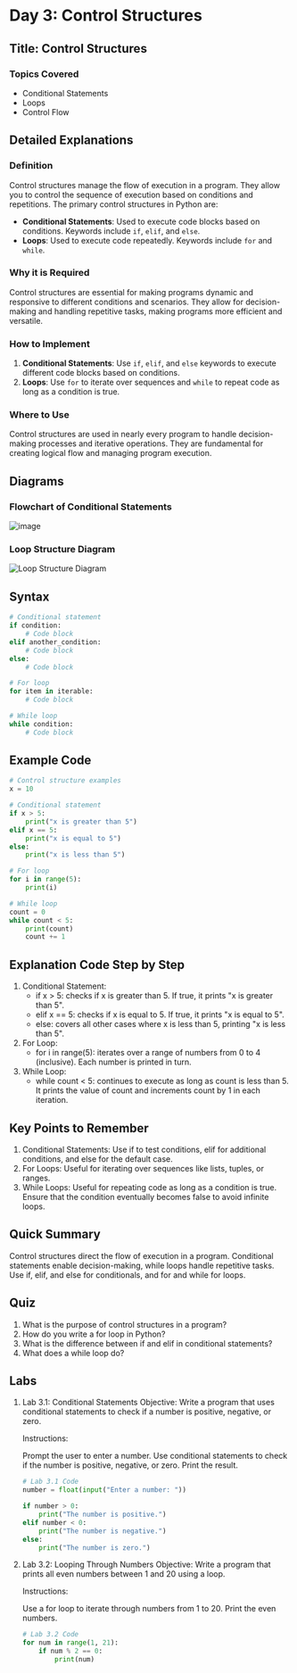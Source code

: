 # Day 3: Control Structures

## Title: Control Structures

### Topics Covered
- Conditional Statements
- Loops
- Control Flow

## Detailed Explanations

### Definition
Control structures manage the flow of execution in a program. They allow you to control the sequence of execution based on conditions and repetitions. The primary control structures in Python are:
- **Conditional Statements**: Used to execute code blocks based on conditions. Keywords include `if`, `elif`, and `else`.
- **Loops**: Used to execute code repeatedly. Keywords include `for` and `while`.

### Why it is Required
Control structures are essential for making programs dynamic and responsive to different conditions and scenarios. They allow for decision-making and handling repetitive tasks, making programs more efficient and versatile.

### How to Implement
1. **Conditional Statements**: Use `if`, `elif`, and `else` keywords to execute different code blocks based on conditions.
2. **Loops**: Use `for` to iterate over sequences and `while` to repeat code as long as a condition is true.

### Where to Use
Control structures are used in nearly every program to handle decision-making processes and iterative operations. They are fundamental for creating logical flow and managing program execution.

## Diagrams

### Flowchart of Conditional Statements
![image](https://github.com/karthikputtoju/Mastering-Python-in-21-Days/assets/37204779/2be0e4aa-96c5-426f-8986-fc1a6815baf9)


### Loop Structure Diagram
![Loop Structure Diagram](images/loop_structure_diagram.png)

## Syntax
```python
# Conditional statement
if condition:
    # Code block
elif another_condition:
    # Code block
else:
    # Code block

# For loop
for item in iterable:
    # Code block

# While loop
while condition:
    # Code block
```

## Example Code
```python
# Control structure examples
x = 10

# Conditional statement
if x > 5:
    print("x is greater than 5")
elif x == 5:
    print("x is equal to 5")
else:
    print("x is less than 5")

# For loop
for i in range(5):
    print(i)

# While loop
count = 0
while count < 5:
    print(count)
    count += 1
```

## Explanation Code Step by Step
1. Conditional Statement:
	- if x > 5: checks if x is greater than 5. If true, it prints "x is greater than 5".
	- elif x == 5: checks if x is equal to 5. If true, it prints "x is equal to 5".
	- else: covers all other cases where x is less than 5, printing "x is less than 5".
2. For Loop:
	- for i in range(5): iterates over a range of numbers from 0 to 4 (inclusive). Each number is printed in turn.
3. While Loop:
	- while count < 5: continues to execute as long as count is less than 5. It prints the value of count and increments count by 1 in each iteration.

## Key Points to Remember
1. Conditional Statements: Use if to test conditions, elif for additional conditions, and else for the default case.
2. For Loops: Useful for iterating over sequences like lists, tuples, or ranges.
3. While Loops: Useful for repeating code as long as a condition is true. Ensure that the condition eventually becomes false to avoid infinite loops.

## Quick Summary
Control structures direct the flow of execution in a program. Conditional statements enable decision-making, while loops handle repetitive tasks. Use if, elif, and else for conditionals, and for and while for loops.

## Quiz
1. What is the purpose of control structures in a program?
2. How do you write a for loop in Python?
3. What is the difference between if and elif in conditional statements?
4. What does a while loop do?

## Labs
1. Lab 3.1: Conditional Statements
   Objective: Write a program that uses conditional statements to check if a number is positive, negative, or zero.

   Instructions:

   Prompt the user to enter a number.
   Use conditional statements to check if the number is positive, negative, or zero.
   Print the result.
	```python
	# Lab 3.1 Code
	number = float(input("Enter a number: "))
	
	if number > 0:
	    print("The number is positive.")
	elif number < 0:
	    print("The number is negative.")
	else:
	    print("The number is zero.")
	```
2. Lab 3.2: Looping Through Numbers
   Objective: Write a program that prints all even numbers between 1 and 20 using a loop.

   Instructions:

   Use a for loop to iterate through numbers from 1 to 20.
   Print the even numbers.
	```python
	# Lab 3.2 Code
	for num in range(1, 21):
	    if num % 2 == 0:
	        print(num)
	```

